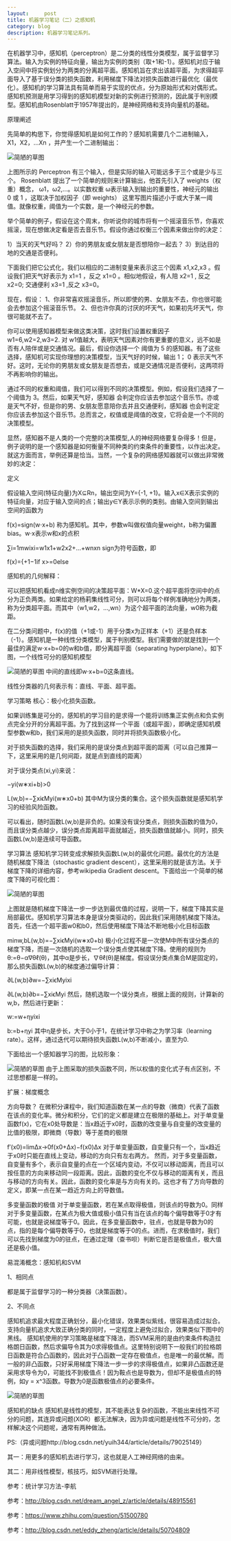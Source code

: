 ```yaml
---
layout:     post
title: 机器学习笔记（二）之感知机
category: blog
description: 机器学习笔记系列。
---
```






  在机器学习中，感知机（perceptron）是二分类的线性分类模型，属于监督学习算法。输入为实例的特征向量，输出为实例的类别（取+1和-1）。感知机对应于输入空间中将实例划分为两类的分离超平面。感知机旨在求出该超平面，为求得超平面导入了基于误分类的损失函数，利用梯度下降法对损失函数进行最优化（最优化）。感知机的学习算法具有简单而易于实现的优点，分为原始形式和对偶形式。感知机预测是用学习得到的感知机模型对新的实例进行预测的，因此属于判别模型。感知机由Rosenblatt于1957年提出的，是神经网络和支持向量机的基础。




 原理阐述

先简单的构思下，你觉得感知机是如何工作的？感知机需要几个二进制输入， X1，X2，…Xn ，并产生一个二进制输出：

![简陋的草图](https://github.com/Yangtiancoder/Yangtiancoder.github.io/blob/master/images/24.JPG?raw=true)


上图所示的  Perceptron 有三个输入，但是实际的输入可能远多于三个或是少与三个。  Rosenblatt 提出了一个简单的规则来计算输出，他首先引入了  weights（权重）概念， ω1，ω2,...。以实数权重  ω表示输入到输出的重要性，神经元的输出 0 或 1 ，这取决于加权因子（即  weights） 这里写图片描述小于或大于某一阈值。就像权重，阈值为一个实数，是一个神经元的参数。


举个简单的例子，假设在这个周末，你听说你的城市将有一个摇滚音乐节，你喜欢摇滚，现在想做决定看是否去音乐节。假设你通过权衡三个因素来做出你的决定：

1）当天的天气好吗？ 
2）你的男朋友或女朋友是否想陪你一起去？ 
3）到达目的地的交通是否便利。

下面我们把它公式化，我们以相应的二进制变量来表示这三个因素  x1,x2,x3 。假设我们把天气好表示为 x1=1 ，反之 x1=0 。相似地假设，有人陪 x2=1 , 反之  x2=0; 交通便利 x3=1 ,反之  x3=0。

现在，假设： 
1、你非常喜欢摇滚音乐，所以即使的男、女朋友不去，你也很可能会去参加这个摇滚音乐节。 
2、但也许你真的讨厌的坏天气，如果初先坏天气，你很可能就不去了。

你可以使用感知器模型来做这类决策，这时我们设置权重因子 w1=6,w2=2,w3=2. 对 w1值越大，表明天气因素对你有更重要的意义，远不如是否有人陪伴或是交通情况。最后，假设你选择一个 阈值为 5 的感知器。有了这些选择，感知机可实现你理想的决策模型，当天气好的时候，输出 1； 0 表示天气不好。这时，无论你的男朋友或女朋友是否想去，或是交通情况是否便利，这两项将不再影响你的输出。

通过不同的权重和阈值，我们可以得到不同的决策模型。例如，假设我们选择了一个阈值为 3。然后，如果天气好，感知器 会判定你应该去参加这个音乐节。亦或是天气不好，但是你的男、女朋友愿意陪你去并且交通便利，感知器 也会判定定你应该去参加这个音乐节。总而言之，权值或是阈值的改变，它将会是一个不同的决策模型。

显然，感知器不是人类的一个完整的决策模型,人的神经网络要复杂得多！但是，例子说明的是一个感知器是如何衡量不同种类的约束条件的重要性，以作出决定。就这方面而言，举例还算是恰当。当然，一个复杂的网络感知器就可以做出非常微妙的决定：



定义

假设输入空间(特征向量)为X⊆Rn，输出空间为Y={-1, +1}。输入x∈X表示实例的特征向量，对应于输入空间的点；输出y∈Y表示示例的类别。由输入空间到输出空间的函数为


f(x)=sign(w⋅x+b)
称为感知机。其中，参数w叫做权值向量weight，b称为偏置bias。w⋅x表示w和x的点积


∑i=1mwixi=w1x1+w2x2+...+wnxn
sign为符号函数，即


f(x)={+1−1if x>=0else


感知机的几何解释：



可以把感知机看成n维实例空间的决策超平面：W*X=0.这个超平面将空间中的点分为正负两类。如果给定的杨莉集线性可分，则可以将每个样例准确地分为两类，称为分类超平面。而其中（w1,w2，...,wn）为这个超平面的法向量，w0称为截距。


在二分类问题中，f(x)的值（+1或-1）用于分类x为正样本（+1）还是负样本（-1）。感知机是一种线性分类模型，属于判别模型。我们需要做的就是找到一个最佳的满足w⋅x+b=0的w和b值，即分离超平面（separating hyperplane）。如下图，一个线性可分的感知机模型


![简陋的草图](https://github.com/Yangtiancoder/Yangtiancoder.github.io/blob/master/images/25.JPG?raw=true)
中间的直线即w⋅x+b=0这条直线。

线性分类器的几何表示有：直线、平面、超平面。




学习策略
核心：极小化损失函数。

如果训练集是可分的，感知机的学习目的是求得一个能将训练集正实例点和负实例点完全分开的分离超平面。为了找到这样一个平面（或超平面），即确定感知机模型参数w和b，我们采用的是损失函数，同时并将损失函数极小化。

对于损失函数的选择，我们采用的是误分类点到超平面的距离（可以自己推算一下，这里采用的是几何间距，就是点到直线的距离）

对于误分类点(xi,yi)来说：


−yi(w∗xi+b)>0

L(w,b)=−∑xiϵMyi(w∗x0+b)
其中M为误分类的集合。这个损失函数就是感知机学习的经验风险函数。

可以看出，随时函数L(w,b)是非负的。如果没有误分类点，则损失函数的值为0，而且误分类点越少，误分类点距离超平面就越近，损失函数值就越小。同时，损失函数L(w,b)是连续可导函数。

学习算法
感知机学习转变成求解损失函数L(w,b)的最优化问题。最优化的方法是随机梯度下降法（stochastic gradient descent），这里采用的就是该方法。关于梯度下降的详细内容，参考wikipedia Gradient descent。下面给出一个简单的梯度下降的可视化图：


![简陋的草图](https://github.com/Yangtiancoder/Yangtiancoder.github.io/blob/master/images/26.JPG?raw=true)

上图就是随机梯度下降法一步一步达到最优值的过程，说明一下，梯度下降其实是局部最优。感知机学习算法本身是误分类驱动的，因此我们采用随机梯度下降法。首先，任选一个超平面w0和b0，然后使用梯度下降法不断地极小化目标函数


minw,bL(w,b)=−∑xiϵMyi(w∗x0+b)
极小化过程不是一次使M中所有误分类点的梯度下降，而是一次随机的选取一个误分类点使其梯度下降。使用的规则为 θ:=θ−α∇θℓ(θ)，其中α是步长，∇θℓ(θ)是梯度。假设误分类点集合M是固定的，那么损失函数L(w,b)的梯度通过偏导计算：


∂L(w,b)∂w=−∑xiϵMyixi

∂L(w,b)∂b=−∑xiϵMyi
然后，随机选取一个误分类点，根据上面的规则，计算新的w,b，然后进行更新：


w:=w+ηyixi

b:=b+ηyi
其中η是步长，大于0小于1，在统计学习中称之为学习率（learning rate）。这样，通过迭代可以期待损失函数L(w,b)不断减小，直至为0.

下面给出一个感知器学习的图，比较形象：


![简陋的草图](https://github.com/Yangtiancoder/Yangtiancoder.github.io/blob/master/images/27.JPG?raw=true)
由于上图采取的损失函数不同，所以权值的变化式子有点区别，不过思想都是一样的。



扩展：梯度概念




方向导数？
在微积分课程中，我们知道函数在某一点的导数（微商）代表了函数在该点的变化率。微分和积分，它们的定义都是建立在极限的基础上。对于单变量函数f(x)，它在x0处导数是：当x趋近于x0时，函数的改变量与自变量的改变量的比值的极限，即微商（导数）等于差商的极限﻿


f′(x0)=limΔx→0f(x0+Δx)−f(x0)Δx
对于单变量函数，自变量只有一个，当x趋近于x0时只能在直线上变动，移动的方向只有左右两方。
然而，对于多变量函数，自变量有多个，表示自变量的点在一个区域内变动，不仅可以移动距离，而且可以按任意的方向来移动同一段距离。因此，函数的变化不仅与移动的距离有关，而且与移动的方向有关。因此，函数的变化率是与方向有关的。这也才有了方向导数的定义，即某一点在某一趋近方向上的导数值。

多变量函数的极值
对于单变量函数，若在某点取得极值，则该点的导数为0。同样对于多变量函数，在某点为极大值或极小值只有当在该点的每个偏导数等于0才有可能，也就是说梯度等于0。因此，在多变量函数中，驻点，也就是导数为0的点，指的是每个偏导数等于0，也就是梯度等于0的点。进而，在求极值时，我们可以先找到梯度为0的驻点，在通过定理（查书呗）判断它是否是极值点，极大值还是极小值。




易混淆概念：感知机和SVM




1、相同点

都是属于监督学习的一种分类器（决策函数）。

2、不同点

感知机追求最大程度正确划分，最小化错误，效果类似紫线，很容易造成过拟合。
支持向量机追求大致正确分类的同时，一定程度上避免过拟合，效果类似下图中的黑线。
感知机使用的学习策略是梯度下降法，而SVM采用的是由约束条件构造拉格朗日函数，然后求偏导令其为0求得极值点。这里特别说明下一般我们的拉格朗日函数是符合凸函数的，因此对于凸函数一定存在极值点，也是唯一的最优解。而一般的非凸函数，只好采用梯度下降法一步一步的求得极值点，如果非凸函数还是采用求导令为0，可能找不到极值点！因为鞍点也是导数为，但却不是极值点的特例，如y = x^3函数。导数为0是函数极值点的必要条件。

![简陋的草图](https://github.com/Yangtiancoder/Yangtiancoder.github.io/blob/master/images/28.JPG?raw=true)


感知机的缺点
感知机是线性的模型，其不能表达复杂的函数，不能出来线性不可分的问题，其连异或问题(XOR）都无法解决，因为异或问题是线性不可分的，怎样解决这个问题呢，通常有两种做法。 

PS:（异或问题http://blog.csdn.net/yuih344/article/details/79025149）

其一：用更多的感知机去进行学习，这也就是人工神经网络的由来。 

其二：用非线性模型，核技巧，如SVM进行处理。


参考：统计学习方法-李航

参考：http://blog.csdn.net/dream_angel_z/article/details/48915561

参考：https://www.zhihu.com/question/51500780

参考：http://blog.csdn.net/eddy_zheng/article/details/50704809
